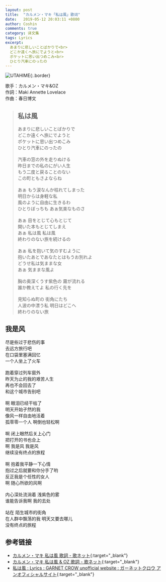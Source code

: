 ```yaml
---
layout: post
title:  "カルメン・マキ「私は風」歌词"
date:   2019-05-12 20:03:11 +0800
author: Coshin
comments: true
category: 译文集
tags: Lyrics
excerpt:
  あまりに悲しいことばかりで<br>
  どこか遠くへ旅にでようと<br>
  ポケットに思い出つめこみ<br>
  ひとり汽車にのったの
---
```

![UTAHIME](https://is5-ssl.mzstatic.com/image/thumb/Music113/v4/97/56/c1/9756c131-fad6-8105-ade0-c915827a9c0b/source/600x600bb.jpg){:.border}

歌手：カルメン・マキ&OZ<br>
作詞：Maki Annette Lovelace<br>
作曲：春日博文

<blockquote class="original">
  <h2>私は風</h2>
  <p>
    あまりに悲しいことばかりで<br>
    どこか遠くへ旅にでようと<br>
    ポケットに思い出つめこみ<br>
    ひとり汽車にのったの<br>
    <br>
    汽車の窓の外を走りぬける<br>
    昨日までの私のにがい人生<br>
    もう二度と戻ることのない<br>
    この町ともさよならね<br>
    <br>
    あぁ もう涙なんか枯れてしまった<br>
    明日からは身軽な私<br>
    風のように自由に生きるわ<br>
    ひとりぼっちも あぁ気楽なものさ<br>
    <br>
    あぁ 目をとじて心もとじて<br>
    開いた本もとじてしまえ<br>
    あぁ 私は風 私は風<br>
    終わりのない旅を続けるの<br>
    <br>
    あぁ 私を抱いて気のすむように<br>
    抱いたあとであなたとはもうお別れよ<br>
    どうせ私は気ままな女<br>
    あぁ 気ままな風よ<br>
    <br>
    胸の奥深くうす紫色の 霧が流れる<br>
    誰か教えてよ 私の行く先を<br>
    <br>
    見知らぬ町の 街角にたち<br>
    人波の中漂う私 明日はどこへ<br>
    終わりのない旅
  </p>
</blockquote>

<div class="translation">
  <h2>我是风</h2>
  <p>
    尽是些过于悲伤的事<br>
    去远方旅行吧<br>
    在口袋里塞满回忆<br>
    一个人坐上了火车<br>
    <br>
    跑着穿过列车窗外<br>
    昨天为止的我的艰苦人生<br>
    再也不会回去了<br>
    和这个城市告别吧<br>
    <br>
    啊 眼泪已经干枯了<br>
    明天开始孑然的我<br>
    像风一样自由地活着<br>
    孤零零一个人 啊倒也轻松啊<br>
    <br>
    啊 闭上眼然后关上心门<br>
    把打开的书也合上<br>
    啊 我是风 我是风<br>
    继续没有终点的旅程<br>
    <br>
    啊 抱着我平静一下心情<br>
    抱过之后就要和你分手了哟<br>
    反正我是个任性的女人<br>
    啊 随心所欲的风啊<br>
    <br>
    内心深处流淌着 浅紫色的雾<br>
    谁能告诉我啊 我的去处<br>
    <br>
    站在 陌生城市的街角<br>
    在人群中飘荡的我 明天又要去哪儿<br>
    没有终点的旅程
  </p>
</div>

## 参考链接

* [カルメン・マキ 私は風 歌詞 - 歌ネット](https://www.uta-net.com/song/221765/){:target="_blank"}
* [カルメン・マキ 私は風 & OZ 歌詞 - 歌ネット](https://www.uta-net.com/song/38844/){:target="_blank"}
* [私は風 : Lyrics : GARNET CROW unofficial website : ガーネットクロウ アンオフィシャルサイト](https://ganekuro.github.io/lyrics/featuring/Watashi-wa-Kaze.html){:target="_blank"}
